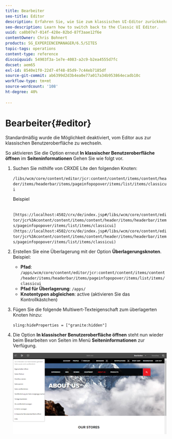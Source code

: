 ```yaml
---
title: Bearbeiter
seo-title: Editor
description: Erfahren Sie, wie Sie zum klassischen UI-Editor zurückkehren.
seo-description: Learn how to switch back to the Classic UI Editor.
uuid: ca8b07e7-014f-428e-82bd-87f3aae12f6e
contentOwner: Chris Bohnert
products: SG_EXPERIENCEMANAGER/6.5/SITES
topic-tags: operations
content-type: reference
discoiquuid: 54903f3a-1e7e-4083-a2c9-b2ea4555d7fc
docset: aem65
exl-id: 8540e1f0-22d7-4f48-85d9-7c44eb7185df
source-git-commit: ab6399d2d3b4ea0e77a017a34b953864ecadb10c
workflow-type: tm+mt
source-wordcount: '108'
ht-degree: 40%

---
```


# Bearbeiter{#editor}

Standardmäßig wurde die Möglichkeit deaktiviert, vom Editor aus zur klassischen Benutzeroberfläche zu wechseln.

So aktivieren Sie die Option erneut **In klassischer Benutzeroberfläche öffnen** im **Seiteninformationen** Gehen Sie wie folgt vor.

1. Suchen Sie mithilfe von CRXDE Lite den folgenden Knoten:

   `/libs/wcm/core/content/editor/jcr:content/content/items/content/header/items/headerbar/items/pageinfopopover/items/list/items/classicui`

   Beispiel

   ` [https://localhost:4502/crx/de/index.jsp#/libs/wcm/core/content/editor/jcr%3Acontent/content/items/content/header/items/headerbar/items/pageinfopopover/items/list/items/classicui](https://localhost:4502/crx/de/index.jsp#/libs/wcm/core/content/editor/jcr%3Acontent/content/items/content/header/items/headerbar/items/pageinfopopover/items/list/items/classicui)`

1. Erstellen Sie eine Überlagerung mit der Option **Überlagerungsknoten**. Beispiel:

   * **Pfad**: `/apps/wcm/core/content/editor/jcr:content/content/items/content/header/items/headerbar/items/pageinfopopover/items/list/items/classicui`
   * **Pfad für Überlagerung**: `/apps/`
   * **Knotentypen abgleichen**: active (aktivieren Sie das Kontrollkästchen)

1. Fügen Sie die folgende Multiwert-Texteigenschaft zum überlagerten Knoten hinzu:

   `sling:hideProperties = ["granite:hidden"]`

1. Die Option **In klassischer Benutzeroberfläche öffnen** steht nun wieder beim Bearbeiten von Seiten im Menü **Seiteninformationen** zur Verfügung.

   ![Option in der klassischen Benutzeroberfläche über Seiteninformationen öffnen](assets/syui-03-2019-02-27-15-19-48.png)

